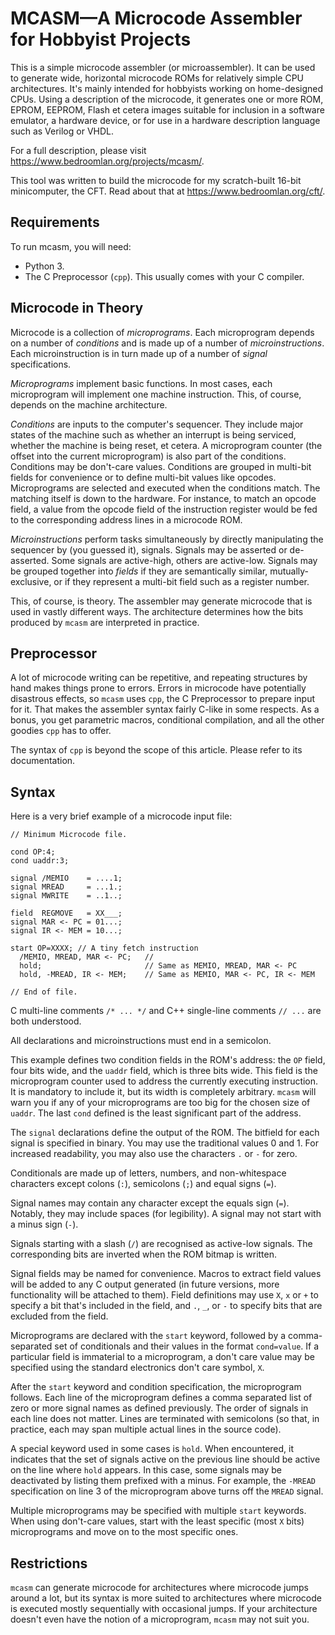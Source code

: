 # MCASM—A Microcode Assembler for Hobbyist Projects

This is a simple microcode assembler (or microassembler). It can be used to
generate wide, horizontal microcode ROMs for relatively simple CPU
architectures. It's mainly intended for hobbyists working on home-designed
CPUs. Using a description of the microcode, it generates one or more ROM,
EPROM, EEPROM, Flash et cetera images suitable for inclusion in a software
emulator, a hardware device, or for use in a hardware description language such
as Verilog or VHDL.

For a full description, please visit https://www.bedroomlan.org/projects/mcasm/.
 
This tool was written to build the microcode for my scratch-built 16-bit
minicomputer, the CFT. Read about that at https://www.bedroomlan.org/cft/.

## Requirements

To run mcasm, you will need:

* Python 3.
* The C Preprocessor (`cpp`). This usually comes with your C compiler.

## Microcode in Theory

Microcode is a collection of *microprograms*. Each microprogram depends on a
number of *conditions* and is made up of a number of *microinstructions*. Each
microinstruction is in turn made up of a number of *signal* specifications.

*Microprograms* implement basic functions. In most cases, each microprogram
will implement one machine instruction. This, of course, depends on the machine
architecture.

*Conditions* are inputs to the computer's sequencer. They include major states
of the machine such as whether an interrupt is being serviced, whether the
machine is being reset, et cetera. A microprogram counter (the offset into the
current microprogram) is also part of the conditions. Conditions may be
don't-care values. Conditions are grouped in multi-bit fields for convenience
or to define multi-bit values like opcodes. Microprograms are selected and
executed when the conditions match. The matching itself is down to the
hardware. For instance, to match an opcode field, a value from the opcode field
of the instruction register would be fed to the corresponding address lines in
a microcode ROM.

*Microinstructions* perform tasks simultaneously by directly manipulating the
sequencer by (you guessed it), signals. Signals may be asserted or
de-asserted. Some signals are active-high, others are active-low. Signals may
be grouped together into *fields* if they are semantically similar,
mutually-exclusive, or if they represent a multi-bit field such as a register
number.

This, of course, is theory. The assembler may generate microcode that is used
in vastly different ways. The architecture determines how the bits produced by
`mcasm` are interpreted in practice.

## Preprocessor

A lot of microcode writing can be repetitive, and repeating structures by hand
makes things prone to errors. Errors in microcode have potentially disastrous
effects, so `mcasm` uses `cpp`, the C Preprocessor to prepare input for
it. That makes the assembler syntax fairly C-like in some respects. As a bonus,
you get parametric macros, conditional compilation, and all the other goodies
`cpp` has to offer.

The syntax of `cpp` is beyond the scope of this article. Please refer to its
documentation.

## Syntax

Here is a very brief example of a microcode input file:

```
// Minimum Microcode file.

cond OP:4;
cond uaddr:3;

signal /MEMIO    = ....1;
signal MREAD     = ...1.;
signal MWRITE    = ..1..;

field  REGMOVE   = XX___;
signal MAR <- PC = 01...;
signal IR <- MEM = 10...;

start OP=XXXX; // A tiny fetch instruction
  /MEMIO, MREAD, MAR <- PC;   // 
  hold;                       // Same as MEMIO, MREAD, MAR <- PC
  hold, -MREAD, IR <- MEM;    // Same as MEMIO, MAR <- PC, IR <- MEM

// End of file.
```

C multi-line comments `/* ... */` and C++ single-line comments `// ...` are
both understood.

All declarations and microinstructions must end in a semicolon.

This example defines two condition fields in the ROM's address: the `OP` field,
four bits wide, and the `uaddr` field, which is three bits wide. This field is
the microprogram counter used to address the currently executing
instruction. It is mandatory to include it, but its width is completely
arbitrary. `mcasm` will warn you if any of your microprograms are too big for
the chosen size of `uaddr`. The last `cond` defined is the least significant
part of the address.

The `signal` declarations define the output of the ROM. The bitfield for each
signal is specified in binary. You may use the traditional values 0 and 1. For
increased readability, you may also use the characters `.` or `-` for zero.

Conditionals are made up of letters, numbers, and non-whitespace characters
except colons (`:`), semicolons (`;`) and equal signs (`=`).

Signal names may contain any character except the equals sign (`=`). Notably,
they may include spaces (for legibility). A signal may not start with a minus
sign (`-`).

Signals starting with a slash (`/`) are recognised as active-low signals. The
corresponding bits are inverted when the ROM bitmap is written.

Signal fields may be named for convenience. Macros to extract field values will
be added to any C output generated (in future versions, more functionality will
be attached to them). Field definitions may use `X`, `x` or `+` to specify a
bit that's included in the field, and `.`, `_`, or `-` to specify bits that are
excluded from the field.

Microprograms are declared with the `start` keyword, followed by a
comma-separated set of conditionals and their values in the format
`cond=value`. If a particular field is immaterial to a microprogram, a don't
care value may be specified using the standard electronics don't care symbol,
`X`.

After the `start` keyword and condition specification, the microprogram
follows. Each line of the microprogram defines a comma separated list of zero
or more signal names as defined previously. The order of signals in each line
does not matter. Lines are terminated with semicolons (so that, in practice,
each may span multiple actual lines in the source code).

A special keyword used in some cases is `hold`. When encountered, it indicates
that the set of signals active on the previous line should be active on the
line where `hold` appears. In this case, some signals may be deactivated by
listing them prefixed with a minus. For example, the `-MREAD` specification on
line 3 of the microprogram above turns off the `MREAD` signal.

Multiple microprograms may be specified with multiple `start` keywords. When
using don't-care values, start with the least specific (most `X` bits)
microprograms and move on to the most specific ones.

## Restrictions

`mcasm` can generate microcode for architectures where microcode jumps around a
lot, but its syntax is more suited to architectures where microcode is executed
mostly sequentially with occasional jumps. If your architecture doesn't even
have the notion of a microprogram, `mcasm` may not suit you.
